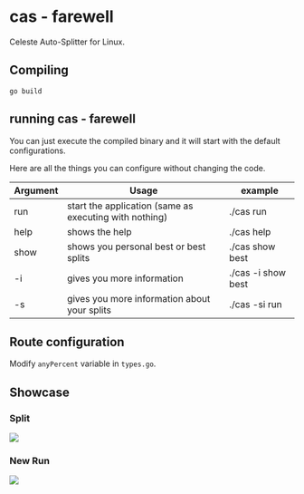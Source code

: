 # cas - farewell

Celeste Auto-Splitter for Linux.

## Compiling

`go build`

## running cas - farewell

You can just execute the compiled binary and it will start with the default configurations.

Here are all the things you can configure without changing the code.

| Argument | Usage                                 | example |
| -------- | ------------------------------------- | ------- |
| run | start the application (same as executing with nothing)         | ./cas run       |
| help     | shows the help                   | ./cas help       |
| show    | shows you personal best or best splits              | ./cas show best | ./cas show splits    |
| -i    | gives you more information | ./cas -i show best    |
| -s     | gives you more information about your splits                | ./cas -si run    |

## Route configuration

Modify `anyPercent` variable in `types.go`.

## Showcase

### Split

![](example/split.gif)

### New Run

![](example/autodelete.gif)
